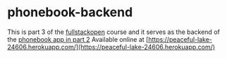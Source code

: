 # phonebook-backend
This is part 3 of the [fullstackopen](https://fullstackopen.com/en/part3) course and it serves as the backend of the [phonebook app in part 2](https://github.com/dzsobacsi/fullstackopen/tree/master/part2/phonebook)
Available online at [https://peaceful-lake-24606.herokuapp.com/](https://peaceful-lake-24606.herokuapp.com/)

